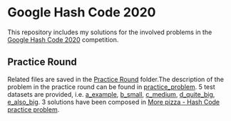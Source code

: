 # Google Hash Code 2020
This repository includes my solutions for the involved problems in the [Google Hash Code 2020](https://codingcompetitions.withgoogle.com/hashcode) competition.

## Practice Round 
Related files are saved in the [Practice Round](https://github.com/bofeng2018/Google-Hash-Code-2020/tree/master/Practice%20Round) folder.The description of the problem in the practice round can be found in [practice_problem](https://github.com/bofeng2018/Google-Hash-Code-2020/tree/master/Practice%20Round/practice_problem.pdf). 5 test datasets are provided, i.e. [a_example](https://github.com/bofeng2018/Google-Hash-Code-2020/tree/master/Practice%20Round/a_example.in), [b_small](https://github.com/bofeng2018/Google-Hash-Code-2020/tree/master/Practice%20Round/b_small.in), [c_medium](https://github.com/bofeng2018/Google-Hash-Code-2020/tree/master/Practice%20Round/c_medium.in), [d_quite_big](https://github.com/bofeng2018/Google-Hash-Code-2020/tree/master/Practice%20Round/d_quite_big.in), [e_also_big](https://github.com/bofeng2018/Google-Hash-Code-2020/tree/master/Practice%20Round/e_also_big.in). 3 solutions have been composed in [More pizza - Hash Code practice problem](https://github.com/bofeng2018/Google-Hash-Code-2020/tree/master/Practice%20Round/More%20pizza%20-%20Hash%20Code%20practice%20problem.ipynb).
